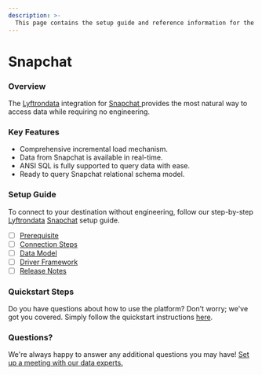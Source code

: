 ```yaml
---
description: >-
  This page contains the setup guide and reference information for the Snapchat source connector.
---
```


# Snapchat

### Overview

The [Lyftrondata](https://www.lyftrondata.com/) integration for [Snapchat](https://www.lyftrondata.com/integration/snapchat/)[ ](https://www.lyftrondata.com/integration/snapchat/)provides the most natural way to access data while requiring no engineering.

### Key Features

* Comprehensive incremental load mechanism.
* Data from Snapchat is available in real-time.&#x20;
* ANSI SQL is fully supported to query data with ease.
* Ready to query Snapchat relational schema model.

### Setup Guide

To connect to your destination without engineering, follow our step-by-step [Lyftrondata](https://www.lyftrondata.com/)  [Snapchat](https://www.lyftrondata.com/integration/snapchat/) setup guide.

* [ ] [Prerequisite](../../marketing-analytics/snapchat/prerequisite.md)
* [ ] [Connection Steps](../../marketing-analytics/snapchat/connection-steps.md)
* [ ] [Data Model](../../marketing-analytics/snapchat/data-model/)
* [ ] [Driver Framework](../../marketing-analytics/snapchat/driver-framework/)
* [ ] [Release Notes](../../marketing-analytics/snapchat/release-notes.md)

### Quickstart Steps

Do you have questions about how to use the platform? Don't worry; we've got you covered. Simply follow the quickstart instructions [here](../../../quickstart-steps.md).

### Questions? <a href="#questions" id="questions"></a>

We're always happy to answer any additional questions you may have! [Set up a meeting with our data experts.](https://www.lyftrondata.com/book-a-meeting/)

